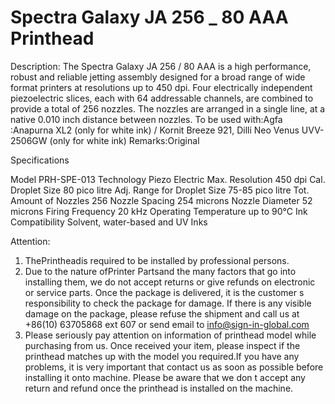 # Spectra Galaxy JA 256 _ 80 AAA Printhead

Description:
The Spectra Galaxy JA 256 / 80 AAA is a high performance, robust and reliable jetting assembly designed for a broad range of wide format printers at resolutions up to 450 dpi. Four electrically independent piezoelectric slices, each with 64 addressable channels, are combined to provide a total of 256 nozzles. The nozzles are arranged in a single line, at a native 0.010 inch distance between nozzles.
To be used with:Agfa :Anapurna XL2 (only for white ink) / Kornit Breeze 921, Dilli Neo Venus UVV-2506GW (only for white ink)
Remarks:Original

Specifications

Model	PRH-SPE-013
Technology	Piezo Electric
Max. Resolution	450 dpi
Cal. Droplet Size	80 pico litre
Adj. Range for Droplet Size	75-85 pico litre
Tot. Amount of Nozzles	256
Nozzle Spacing	254 microns
Nozzle Diameter	52 microns
Firing Frequency	20 kHz
Operating Temperature	up to 90°C
Ink Compatibility	Solvent, water-based and UV Inks


Attention:
1. ThePrintheadis required to be installed by professional persons.
2. Due to the nature ofPrinter Partsand the many factors that go into installing them, we do not accept returns or give refunds on electronic or service parts. Once the package is delivered, it is the customer s responsibility to check the package for damage. If there is any visible damage on the package, please refuse the shipment and call us at +86(10) 63705868 ext 607 or send email to info@sign-in-global.com
3. Please seriously pay attention on information of printhead model while purchasing from us. Once received your item, please inspect if the printhead matches up with the model you required.If you have any problems, it is very important that contact us as soon as possible before installing it onto machine. Please be aware that we don t accept any return and refund once the printhead is installed on the machine.
